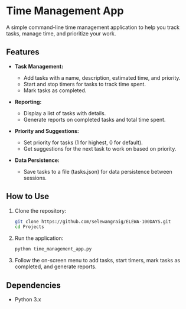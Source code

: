 # Time Management App

A simple command-line time management application to help you track tasks, manage time, and prioritize your work.

## Features

- **Task Management:**
  - Add tasks with a name, description, estimated time, and priority.
  - Start and stop timers for tasks to track time spent.
  - Mark tasks as completed.

- **Reporting:**
  - Display a list of tasks with details.
  - Generate reports on completed tasks and total time spent.

- **Priority and Suggestions:**
  - Set priority for tasks (1 for highest, 0 for default).
  - Get suggestions for the next task to work on based on priority.

- **Data Persistence:**
  - Save tasks to a file (tasks.json) for data persistence between sessions.

## How to Use

1. Clone the repository:

   ```bash
   git clone https://github.com/selewangraig/ELEWA-100DAYS.git
   cd Projects
   ```

2. Run the application:

   ```bash
   python time_management_app.py
   ```

3. Follow the on-screen menu to add tasks, start timers, mark tasks as completed, and generate reports.

## Dependencies

- Python 3.x